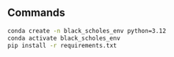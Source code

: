 
## Commands
``` bash
conda create -n black_scholes_env python=3.12
conda activate black_scholes_env
pip install -r requirements.txt

```